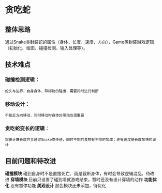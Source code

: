 # 贪吃蛇

## 整体思路
 通过Snake类封装蛇的属性（身体、长度、速度、方向），Game类封装游戏逻辑（初始化、绘图、碰撞检测、输入处理等）。
 
## 技术难点
 ### 碰撞检测逻辑：
    蛇头与边界、自身身体、障碍物的碰撞，需要同时进行判断
 ### 移动设计：
    不能反方向移动，同时移动时身体的带动也很重要
 ### 贪吃蛇变长的逻辑：
    需要计算长度并且通过Snake类传递，同时不同的食物有不同的加成；还有速度随长度加快的设计   
    
## 目前问题和待改进
 **碰撞模块** 碰到自身时不是直接死亡，而是截断身体，有时会导致逻辑混乱，待改进
 **穿墙模块** 目前只设置了碰到墙就游戏结束，暂时还没有设计穿墙的动作
 **功能优化** 没有暂停功能
 **美观设计** 颜色模块还未添加，待优化
